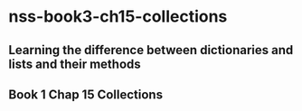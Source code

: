 # nss-book3-ch15-collections
## Learning the difference between dictionaries and lists and their methods
## Book 1 Chap 15 Collections
